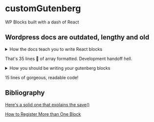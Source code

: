 
# customGutenberg
WP Blocks built with a dash of React
 
## Wordpress docs are outdated, lengthy and old

<details>
  <summary>How the docs teach you to write React blocks</summary>
  
  ```
   return el( 'div', 
     { 
        className: 'notice-box notice-' + attributes.type
     }, 
     el(
        'select', 
        {
           onChange: updateType,
           value: attributes.type,
        },
        el("option", {value: "default" }, "Default"),
        el("option", {value: "success" }, "Success"),
        el("option", {value: "danger" }, "Danger Zone")
     ),
     el(
        'input', 
        {
           type: 'text', 
           placeholder: 'Enter title here...',
           value: attributes.title,
           onChange: updateTitle,
           style: { width: '100%' }
        }
     ),
     el(
        wp.editor.RichText,
        {
           tagName: 'p',
           onChange: updateContent,
           value: attributes.content,
           placeholder: 'Enter description here...'
        }
     )   
  ); // End return
  ```
</details>

That's 35 lines 🤮 of array formatted. Development handoff hell.

<details>
  <summary>How you should be writing your gutenberg blocks</summary>
 ```
   return (
      <div className={"notice-box notice" + attributes.type}>
         <div>
            <select onChange={updateType} value={attributes.type}></select>
            <option value={"default"}>Default</option>
            <option value={"success"}>Success</option>
            <option value={"danger"}>Danger</option>
         </div>
         <input type="text" 
         placeholder="Enter title here..." 
         value={attributes.title}
         onChange={updateTitle}></input>
         <RichText tagName={"p"} onChange={updateContent} value={attributes.content} placeholder={"Enter description here..."}></RichText>
      </div>
   );
</details>

15 lines of gorgeous, readable code!

## Bibliography

[Here's a solid one that explains the save()](https://www.youtube.com/watch?v=sYHYTk0jeE8)


[How to Register More than One Block](https://stackoverflow.com/questions/56045886/registering-multiple-custom-gutenberg-blocks-in-a-plugin-with-webpack-build)
